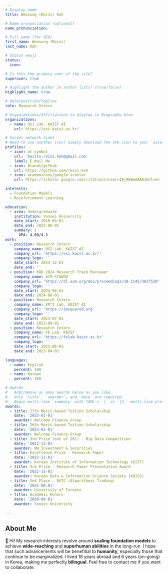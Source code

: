 ```yaml
---
# Display name
title: Woosung (Reiss) Koh

# Name pronunciation (optional)
name_pronunciation: 

# Full name (for SEO)
first_name: Woosung (Reiss)
last_name: Koh

# Status emoji
status:
  icon: 

# Is this the primary user of the site?
superuser: true

# Highlight the author in author lists? (true/false)
highlight_name: true

# Role/position/tagline
role: Research Intern

# Organizations/Affiliations to display in Biography blox
organizations:
  - name: OSI Lab, KAIST AI
    url: https://osi.kaist.ac.kr/

# Social network links
# Need to use another icon? Simply download the SVG icon to your `assets/media/icons/` folder.
profiles:
  - icon: at-symbol
    url: 'mailto:reiss.koh@gmail.com'
    label: E-mail Me
  - icon: brands/github
    url: https://github.com/reiss-koh
  - icon: academicons/google-scholar
    url: https://scholar.google.com/citations?user=I8j9BBwAAAAJ&hl=en

interests:
  - Foundation Models
  - Reinforcement Learning

education:
  - area: Undergraduate
    institution: Yonsei University
    date_start: 2019-03-01
    date_end: 2025-06-01
    summary: |
      GPA: 4.08/4.3
work:
  - position: Research Intern
    company_name: OSI Lab, KAIST AI
    company_url: 'https://osi.kaist.ac.kr/'
    company_logo: ''
    date_start: 2023-12-01
    date_end: ''
  - position: KDD 2024 Research Track Reviewer
    company_name: ACM SIGKDD
    company_url: 'https://dl.acm.org/doi/proceedings/10.1145/3637528'
    company_logo: ''
    date_start: 2024-06-01
    date_end: 2024-06-01
  - position: Research Intern
    company_name: IM^2 Lab, KAIST AI
    company_url: 'https://imsquared.org'
    company_logo: ''
    date_start: 2023-07-01
    date_end: 2023-09-01
  - position: Research Intern
    company_name: FE Lab, KAIST
    company_url: 'https://felab.kaist.ac.kr'
    company_logo: ''
    date_start: 2022-06-01
    date_end: 2023-04-01

languages:
  - name: English
    percent: 100
  - name: Korean
    percent: 100

# Awards.
#   Add/remove as many awards below as you like.
#   Only `title`, `awarder`, and `date` are required.
#   Begin multi-line `summary` with YAML's `|` or `|2-` multi-line prefix and indent 2 spaces below.
awards:
  - title: 27th Merit-based Tuition Scholarship
    date: '2023-01-01'
    awarder: Welcome Finance Group
  - title: 26th Merit-based Tuition Scholarship
    date: '2023-01-01'
    awarder: Welcome Finance Group
  - title: 3rd Prize (out of 261) - Big Data Competition
    date: '2022-12-01'
    awarder: NH Investment & Securities
  - title: Excellence Prize - Research Paper
    date: '2022-12-01'
    awarder: Korean Institute of Information Technology (KIIT) 
  - title: 3rd Prize - Research Paper Presentation Award
    date: '2022-11-01'
    awarder: Korean Data & Information Science Society (KDISS)
  - title: 2nd Place - RUTC (Algorithmic Trading)
    date: '2021-08-01'
    awarder: University of Toronto
  - title: Academic Honors
    date: '2020-08-01'
    awarder: Yonsei University

---
```


## About Me

👋 Hi! My research interests revolve around **scaling foundation models** to achieve **wide-reaching** and **superhuman abilities** in the long-run. I hope that such advancements will be benefitial to **humanity**, especially those that continue to be marginalized. I lived 18 years abroad and 6 years (on-going) in Korea, making me perfectly **bilingual**. Feel free to contact me if you want to collaborate.
